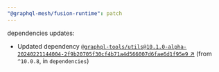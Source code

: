 ```yaml
---
"@graphql-mesh/fusion-runtime": patch
---
```

dependencies updates:
  - Updated dependency [`@graphql-tools/utils@10.1.0-alpha-20240221144004-2f9b20705f30cf4b71a4d566007d6fae6d1f95e9` ↗︎](https://www.npmjs.com/package/@graphql-tools/utils/v/10.1.0) (from `^10.0.8`, in `dependencies`)

